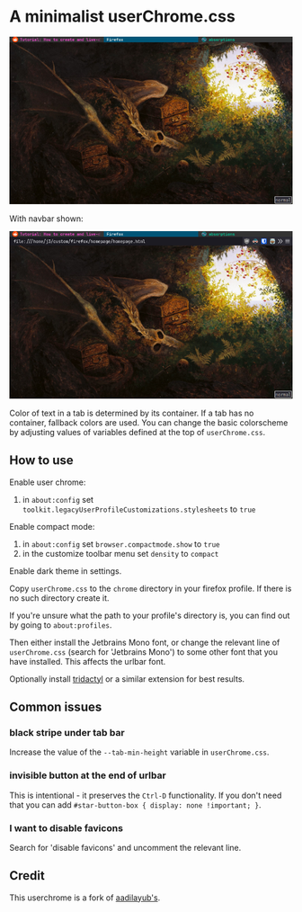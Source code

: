 # A minimalist userChrome.css

![](./screenshots/basic.png)

With navbar shown:

![](./screenshots/urlbar.png)

Color of text in a tab is determined by its container. If a tab has no
container, fallback colors are used. You can change the basic colorscheme by
adjusting values of variables defined at the top of `userChrome.css`.

## How to use

Enable user chrome:

1) in `about:config` set `toolkit.legacyUserProfileCustomizations.stylesheets` to `true`

Enable compact mode:

1) in `about:config` set `browser.compactmode.show` to `true`
2) in the customize toolbar menu set `density` to `compact`

Enable dark theme in settings.

Copy `userChrome.css` to the `chrome` directory in your firefox profile. If
there is no such directory create it.

If you're unsure what the path to your profile's directory is, you can find out
by going to `about:profiles`.

Then either install the Jetbrains Mono font, or change the relevant line of
`userChrome.css` (search for 'Jetbrains Mono') to some other font that you have
installed. This affects the urlbar font.

Optionally install [tridactyl](https://github.com/tridactyl/tridactyl) or a
similar extension for best results.

## Common issues

### black stripe under tab bar

Increase the value of the `--tab-min-height` variable in `userChrome.css`.

### invisible button at the end of urlbar

This is intentional - it preserves the `Ctrl-D` functionality. If you don't
need that you can add `#star-button-box { display: none !important; }`.

### I want to disable favicons

Search for 'disable favicons' and uncomment the relevant line.

## Credit

This userchrome is a fork of
[aadilayub's](https://github.com/aadilayub/firefox-i3wm-theme).
